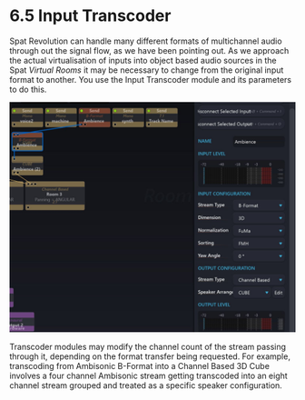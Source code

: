 # 6.5 Input Transcoder

Spat Revolution can handle many different formats of multichannel audio through
out the signal flow, as we have been pointing out. As we approach the actual virtualisation of inputs into object based audio sources in the Spat _Virtual Rooms_ it may
be necessary to change from the original input format to another. You use the Input
Transcoder module and its parameters to do this.

![](../../include/SpatRevolution_UserGuide_-084.jpg)

Transcoder modules may modify the channel count of the stream passing through
it, depending on the format transfer being requested. For example, transcoding
from Ambisonic B-Format into a Channel Based 3D Cube involves a four channel
Ambisonic stream getting transcoded into an eight channel stream grouped and
treated as a specific speaker configuration.

